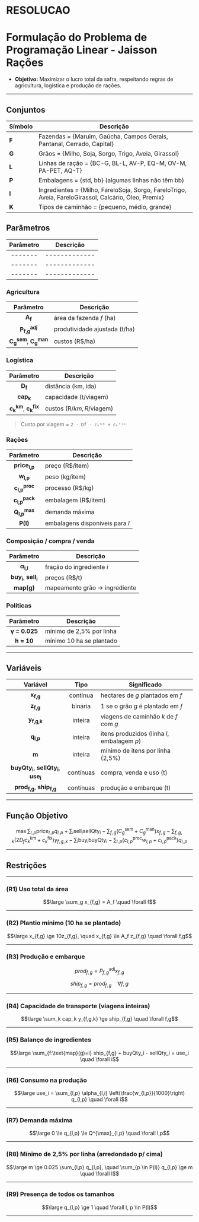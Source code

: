 # RESOLUCAO


# Formulação do Problema de Programação Linear - Jaisson Rações

- **Objetivo:** Maximizar o lucro total da safra, respeitando regras de agricultura, logística e produção de rações.

-----------

## Conjuntos

| Símbolo | Descrição                                                                                             |
| ------- | ----------------------------------------------------------------------------------------------------- |
| **F**   | Fazendas = {Maruim, Gaúcha, Campos Gerais, Pantanal, Cerrado, Capital}                                |
| **G**   | Grãos = {Milho, Soja, Sorgo, Trigo, Aveia, Girassol}                                                  |
| **L**   | Linhas de ração = {BC-G, BL-L, AV-P, EQ-M, OV-M, PA-PET, AQ-T}                                        |
| **P**   | Embalagens = {std, bb} (algumas linhas não têm bb)                                                    |
| **I**   | Ingredientes = {Milho, FareloSoja, Sorgo, FareloTrigo, Aveia, FareloGirassol, Calcário, Óleo, Premix} |
| **K**   | Tipos de caminhão = {pequeno, médio, grande}                                                          |


## Parâmetros

| Parâmetro | Descrição   |
| :-----: | ------------- |
| ------- | ------------- |
| ------- | ------------- |
| ------- | ------------- |


### Agricultura
| Parâmetro | Descrição   |
| :-----: | ------------- |
| **A<sub>f</sub>** | área da fazenda *f* (ha)   |
| **P<sub>f,g</sub><sup>adj</sup>** | produtividade ajustada (t/ha)   |
| **C<sub>g</sub><sup>sem</sup>**, **C<sub>g</sub><sup>man</sup>** | custos (R$/ha) |


### Logística
| Parâmetro | Descrição   |
| :-----: | ------------- |
| **D<sub>f</sub>** | distância (km, ida)  |
| **cap<sub>k</sub>** | capacidade (t/viagem)   |
| **c<sub>k</sub><sup>km</sup>**, **c<sub>k</sub><sup>fix</sup>** | custos (R$/km, R$/viagem) |
> Custo por viagem = `2 · Df · cₖᵏᵐ + cₖᶠⁱˣ`


### Rações
| Parâmetro | Descrição   |
| :-----: | ------------- |
| **price<sub>l,p</sub>** | preço (R$/item)   |
| **w<sub>l,p</sub>** | peso (kg/item)  |
| **c<sub>l,p</sub><sup>proc</sup>** | processo (R$/kg)  |
| **c<sub>l,p</sub><sup>pack</sup>** | embalagem (R$/item) |
| **Q<sub>l,p</sub><sup>max</sup>** | demanda máxima   |
| **P(l)** | embalagens disponíveis para *l* |

### Composição / compra / venda
| Parâmetro | Descrição   |
| :-----: | ------------- |
| **α<sub>i,l</sub>** | fração do ingrediente *i*   |
| **buy<sub>i</sub>**, **sell<sub>i</sub>** | preços (R$/t)   |
| **map(g)** | mapeamento grão → ingrediente |

### Políticas
| Parâmetro | Descrição   |
| :-----: | ------------- |
| **γ = 0.025** | mínimo de 2,5% por linha   |
| **h = 10** | mínimo 10 ha se plantado |

-----

## Variáveis

| Variável | Tipo | Significado |
|:-----------:|:-------:|-------------|
| **x<sub>f,g</sub>** | contínua | hectares de *g* plantados em *f* |
| **z<sub>f,g</sub>** | binária | 1 se o grão *g* é plantado em *f* |
| **y<sub>f,g,k</sub>** | inteira | viagens de caminhão *k* de *f* com *g* |
| **q<sub>l,p</sub>** | inteira | itens produzidos (linha *l*, embalagem *p*) |
| **m** | inteira | mínimo de itens por linha (2,5%) |
| **buyQty<sub>i</sub>**, **sellQty<sub>i</sub>**, **use<sub>i</sub>** | contínuas | compra, venda e uso (t) |
| **prod<sub>f,g</sub>**, **ship<sub>f,g</sub>** | contínuas | produção e embarque (t) |

-----

## Função Objetivo

$$\max \sum_{l,p} \text{price}_{l,p} q_{l,p} + \sum_{i} \text{sell}_{i} \text{sellQty}_{i} - \sum_{f,g} (C_g^{\text{sem}} + C_g^{\text{man}}) x_{f,g} - \sum_{f,g,k} (2D_f c_k^{\text{km}} + c_k^{\text{fix}}) y_{f,g,k} - \sum_{i} \text{buy}_{i} \text{buyQty}_{i} - \sum_{l,p} (c_{l,p}^{\text{proc}} w_{l,p} + c_{l,p}^{\text{pack}}) q_{l,p}$$

-----

## Restrições

---
### (R1) Uso total da área

$$\large \sum_g x_{f,g} = A_f \quad \forall f$$

---
### (R2) Plantio mínimo (10 ha se plantado)

$$\large x_{f,g} \ge 10z_{f,g}, \quad x_{f,g} \le A_f z_{f,g} \quad \forall f,g$$

---
### (R3) Produção e embarque

$$prod_{f,g} = P^{\text{adj}}_{f,g} x_{f,g}$$

$$ship_{f,g} = prod_{f,g} \quad \forall f,g$$

---
### (R4) Capacidade de transporte (viagens inteiras)

$$\large \sum_k cap_k y_{f,g,k} \ge ship_{f,g} \quad \forall f,g$$

---
### (R5) Balanço de ingredientes

$$\large \sum_{f:\text{map}(g)=i} ship_{f,g} + buyQty_i - sellQty_i = use_i \quad \forall i$$

---
### (R6) Consumo na produção

$$\large use_i = \sum_{l,p} \alpha_{l,i} \left(\frac{w_{l,p}}{1000}\right) q_{l,p} \quad \forall i$$

---
### (R7) Demanda máxima

$$\large 0 \le q_{l,p} \le Q^{\max}_{l,p} \quad \forall l,p$$

---
### (R8) Mínimo de 2,5% por linha (arredondado p/ cima)

$$\large m \ge 0.025 \sum_{l,p} q_{l,p}, \quad \sum_{p \in P(l)} q_{l,p} \ge m \quad \forall l$$

---
### (R9) Presença de todos os tamanhos

$$\large q_{l,p} \ge 1 \quad \forall l, p \in P(l)$$


---------
